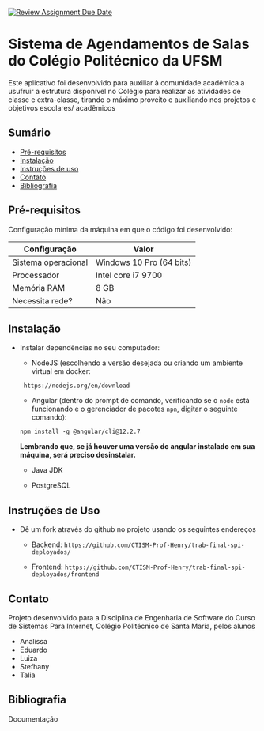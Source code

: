 [![Review Assignment Due Date](https://classroom.github.com/assets/deadline-readme-button-22041afd0340ce965d47ae6ef1cefeee28c7c493a6346c4f15d667ab976d596c.svg)](https://classroom.github.com/a/agg6sSBC)
# Sistema de Agendamentos de Salas do Colégio Politécnico da UFSM

Este aplicativo foi desenvolvido para auxiliar à comunidade acadêmica a usufruir a estrutura disponível no Colégio para realizar as atividades de classe e extra-classe, tirando o máximo proveito e auxiliando nos projetos e objetivos escolares/ acadêmicos

## Sumário

* [Pré-requisitos](#pré-requisitos)
* [Instalação](#instalação)
* [Instruções de uso](#instruções-de-uso)
* [Contato](#contato)
* [Bibliografia](#bibliografia)

## Pré-requisitos

Configuração mínima da máquina em que o código foi desenvolvido:

| Configuração        | Valor                    |
|---------------------|--------------------------|
| Sistema operacional | Windows 10 Pro (64 bits) |
| Processador         | Intel core i7 9700       |
| Memória RAM         | 8 GB                     |
| Necessita rede?     | Não                      |


## Instalação

* Instalar dependências no seu computador:

    * NodeJS (escolhendo a versão desejada ou criando um ambiente virtual em docker:
    
    ` https://nodejs.org/en/download`
    
    * Angular (dentro do prompt de comando, verificando se o `node` está funcionando e o gerenciador de pacotes `npn`, digitar o seguinte comando):
    
    `npm install -g @angular/cli@12.2.7`
    
    **Lembrando que, se já houver uma versão do angular instalado em sua máquina, será preciso desinstalar.**
    
    * Java JDK
    
    * PostgreSQL


## Instruções de Uso

* Dê um fork através do github no projeto usando os seguintes endereços

    * Backend: `https://github.com/CTISM-Prof-Henry/trab-final-spi-deployados/`

    * Frontend: `https://github.com/CTISM-Prof-Henry/trab-final-spi-deployados/frontend`

## Contato

Projeto desenvolvido para a Disciplina de Engenharia de Software do Curso de Sistemas Para Internet, Colégio Politécnico de Santa Maria, pelos alunos

* Analissa
* Eduardo
* Luiza
* Stefhany
* Talia

## Bibliografia

Documentação
